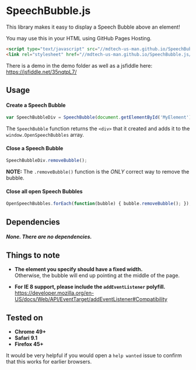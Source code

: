 # SpeechBubble.js

This library makes it easy to display a Speech Bubble above an element!

You may use this in your HTML using GitHub Pages Hosting.
```html
<script type="text/javascript" src="//mdtech-us-man.github.io/SpeechBubble.js/SpeechBubble.js"></script>
<link rel="stylesheet" href="//mdtech-us-man.github.io/SpeechBubble.js/SpeechBubble.css" />
```

There is a demo in the demo folder as well as a jsfiddle here: https://jsfiddle.net/35nqtpL7/

## Usage

#### Create a Speech Bubble
```javascript
var SpeechBubbleDiv = SpeechBubble(document.getElementById('MyElement'), 'This is my bubble's content.', 'MyBubbleClass');
```
The `SpeechBubble` function returns the `<div>` that it created and adds it to the `window.OpenSpeechBubbles` array.

#### Close a Speech Bubble
```javascript
SpeechBubbleDiv.removeBubble();
```
**NOTE:** The `.removeBubble()` function is the _ONLY_ correct way to remove the bubble.

#### Close all open Speech Bubbles
```javascript
OpenSpeechBubbles.forEach(function(bubble) { bubble.removeBubble(); });
```

## Dependencies
##### None. There are no dependencies.

## Things to note
* **The element you specify should have a fixed width.**  
   Otherwise, the bubble will end up pointing at the middle of the page.

* **For IE 8 support, please include the `addEventListener` polyfill.**  
   https://developer.mozilla.org/en-US/docs/Web/API/EventTarget/addEventListener#Compatibility

## Tested on
* **Chrome 49+**
* **Safari 9.1**
* **Firefox 45+**

It would be very helpful if you would open a `help wanted` issue to confirm that this works for earlier browsers.
